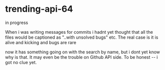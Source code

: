 # trending-api-64

in progress

When i was writing messages for commits i hadnt yet thought that all the files would be captioned as "..with unsolved bugs" etc. 
The real case is it is alive and kicking and bugs are rare

now it has something going on with the search by name, but i dont yet know why is that. It may even be the trouble on Github API side. To be honest -- i got no clue yet.
